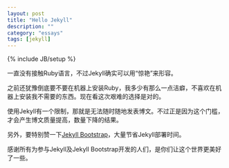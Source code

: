 ```yaml
---
layout: post
title: "Hello Jekyll"
description: ""
category: "essays"
tags: [jekyll]
---
```

{% include JB/setup %}

一直没有接触Ruby语言，不过Jekyll确实可以用“惊艳”来形容。

之前还犹豫倒底要不要在机器上安装Ruby，我多少有那么一点洁癖，不喜欢在机器上安装我不需要的东西。现在看这次艰难的选择是对的。

使用Jekyll有一个限制，那就是无法随时随地发表博文。不过正是因为这个门槛，才会产生博文质量提高，数量下降的结果。

另外，要特别赞一下[Jekyll Bootstrap](http://jekyllbootstrap.com/)，大量节省Jekyll部署时间。

感谢所有为参与Jekyll及Jekyll Bootstrap开发的人们，是你们让这个世界更美好了一些。